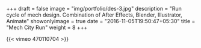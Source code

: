 +++
draft = false
image = "img/portfolio/des-3.jpg"
description = "Run cycle of mech design. Combination of After Effects, Blender, Illustrator, Animate"
showonlyimage = true
date = "2016-11-05T19:50:47+05:30"
title = "Mech City Run"
weight = 8
+++

{{< vimeo 470110704 >}}